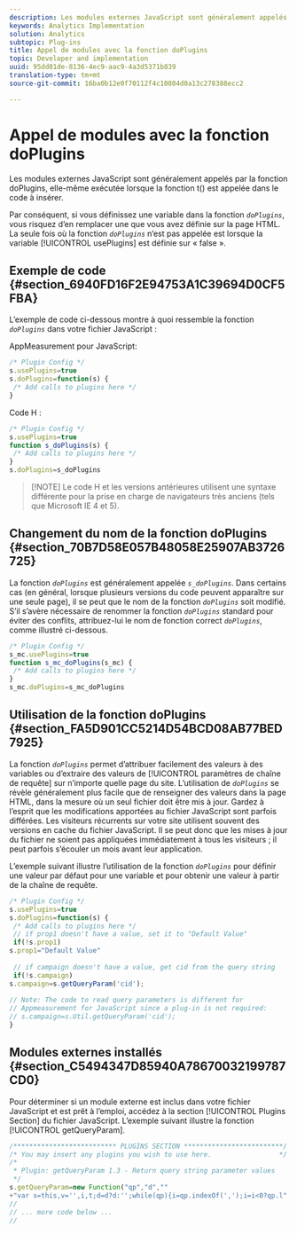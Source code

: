 ```yaml
---
description: Les modules externes JavaScript sont généralement appelés par la fonction doPlugins, elle-même exécutée lorsque la fonction t() est appelée dans le code à insérer.
keywords: Analytics Implementation
solution: Analytics
subtopic: Plug-ins
title: Appel de modules avec la fonction doPlugins
topic: Developer and implementation
uuid: 95dd01de-8136-4ec9-aac9-4a3d5371b839
translation-type: tm+mt
source-git-commit: 16ba0b12e0f70112f4c10804d0a13c278388ecc2

---
```



# Appel de modules avec la fonction doPlugins

Les modules externes JavaScript sont généralement appelés par la fonction doPlugins, elle-même exécutée lorsque la fonction t() est appelée dans le code à insérer.

Par conséquent, si vous définissez une variable dans la fonction *`doPlugins`*, vous risquez d’en remplacer une que vous avez définie sur la page HTML. La seule fois où la fonction *`doPlugins`* n’est pas appelée est lorsque la variable [!UICONTROL usePlugins] est définie sur « false ».

## Exemple de code {#section_6940FD16F2E94753A1C39694D0CF5FBA}

L’exemple de code ci-dessous montre à quoi ressemble la fonction *`doPlugins`* dans votre fichier JavaScript :

AppMeasurement pour JavaScript:

```js
/* Plugin Config */ 
s.usePlugins=true 
s.doPlugins=function(s) { 
 /* Add calls to plugins here */ 
}
```

Code H :

```js
/* Plugin Config */ 
s.usePlugins=true 
function s_doPlugins(s) { 
 /* Add calls to plugins here */ 
} 
s.doPlugins=s_doPlugins
```

> [!NOTE] Le code H et les versions antérieures utilisent une syntaxe différente pour la prise en charge de navigateurs très anciens (tels que Microsoft IE 4 et 5).

## Changement du nom de la fonction doPlugins {#section_70B7D58E057B48058E25907AB3726725}

La fonction *`doPlugins`* est généralement appelée *`s_doPlugins`*. Dans certains cas (en général, lorsque plusieurs versions du code peuvent apparaître sur une seule page), il se peut que le nom de la fonction *`doPlugins`* soit modifié. S’il s’avère nécessaire de renommer la fonction *`doPlugins`* standard pour éviter des conflits, attribuez-lui le nom de fonction correct *`doPlugins`*, comme illustré ci-dessous.

```js
/* Plugin Config */ 
s_mc.usePlugins=true 
function s_mc_doPlugins(s_mc) { 
 /* Add calls to plugins here */ 
} 
s_mc.doPlugins=s_mc_doPlugins 
```

## Utilisation de la fonction doPlugins {#section_FA5D901CC5214D54BCD08AB77BED7925}

La fonction *`doPlugins`* permet d’attribuer facilement des valeurs à des variables ou d’extraire des valeurs de [!UICONTROL paramètres de chaîne de requête] sur n’importe quelle page du site. L’utilisation de *`doPlugins`* se révèle généralement plus facile que de renseigner des valeurs dans la page HTML, dans la mesure où un seul fichier doit être mis à jour. Gardez à l’esprit que les modifications apportées au fichier JavaScript sont parfois différées. Les visiteurs récurrents sur votre site utilisent souvent des versions en cache du fichier JavaScript. Il se peut donc que les mises à jour du fichier ne soient pas appliquées immédiatement à tous les visiteurs ; il peut parfois s’écouler un mois avant leur application.

L’exemple suivant illustre l’utilisation de la fonction *`doPlugins`* pour définir une valeur par défaut pour une variable et pour obtenir une valeur à partir de la chaîne de requête.

```js
/* Plugin Config */ 
s.usePlugins=true 
s.doPlugins=function(s) { 
 /* Add calls to plugins here */ 
 // if prop1 doesn't have a value, set it to "Default Value" 
 if(!s.prop1) 
s.prop1="Default Value" 
 
 // if campaign doesn't have a value, get cid from the query string 
 if(!s.campaign) 
s.campaign=s.getQueryParam('cid'); 
 
// Note: The code to read query parameters is different for  
// Appmeasurement for JavaScript since a plug-in is not required: 
// s.campaign=s.Util.getQueryParam('cid'); 
} 
```

## Modules externes installés {#section_C5494347D85940A78670032199787CD0}

Pour déterminer si un module externe est inclus dans votre fichier JavaScript et est prêt à l’emploi, accédez à la section [!UICONTROL Plugins Section] du fichier JavaScript. L’exemple suivant illustre la fonction [!UICONTROL getQueryParam].

```js
/************************** PLUGINS SECTION *************************/ 
/* You may insert any plugins you wish to use here.                 */ 
/* 
 * Plugin: getQueryParam 1.3 - Return query string parameter values 
 */ 
s.getQueryParam=new Function("qp","d","" 
+"var s=this,v='',i,t;d=d?d:'';while(qp){i=qp.indexOf(',');i=i<0?qp.l" 
// 
// ... more code below ...
// 
```

